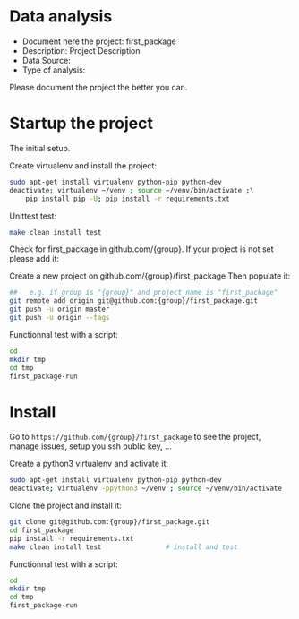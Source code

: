 # Data analysis
- Document here the project: first_package
- Description: Project Description
- Data Source:
- Type of analysis:

Please document the project the better you can.

# Startup the project

The initial setup.

Create virtualenv and install the project:
```bash
sudo apt-get install virtualenv python-pip python-dev
deactivate; virtualenv ~/venv ; source ~/venv/bin/activate ;\
    pip install pip -U; pip install -r requirements.txt
```

Unittest test:
```bash
make clean install test
```

Check for first_package in github.com/{group}. If your project is not set please add it:

Create a new project on github.com/{group}/first_package
Then populate it:

```bash
##   e.g. if group is "{group}" and project_name is "first_package"
git remote add origin git@github.com:{group}/first_package.git
git push -u origin master
git push -u origin --tags
```

Functionnal test with a script:

```bash
cd
mkdir tmp
cd tmp
first_package-run
```

# Install

Go to `https://github.com/{group}/first_package` to see the project, manage issues,
setup you ssh public key, ...

Create a python3 virtualenv and activate it:

```bash
sudo apt-get install virtualenv python-pip python-dev
deactivate; virtualenv -ppython3 ~/venv ; source ~/venv/bin/activate
```

Clone the project and install it:

```bash
git clone git@github.com:{group}/first_package.git
cd first_package
pip install -r requirements.txt
make clean install test                # install and test
```
Functionnal test with a script:

```bash
cd
mkdir tmp
cd tmp
first_package-run
```
